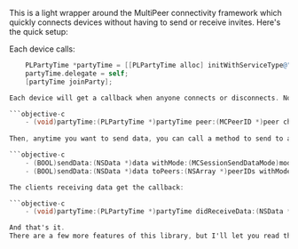 This is a light wrapper around the MultiPeer connectivity framework which quickly connects devices without having to send or receive invites. Here's the quick setup:

Each device calls:

```objective-c 
    PLPartyTime *partyTime = [[PLPartyTime alloc] initWithServiceType@"MyApp"];
    partyTime.delegate = self;
    [partyTime joinParty];

Each device will get a callback when anyone connects or disconnects. Note that any device which joins the party with this service type will automatically join without sending or receiving invitations.

```objective-c
    - (void)partyTime:(PLPartyTime *)partyTime peer:(MCPeerID *)peer changedState:(MCSessionState)state currentPeers:(NSArray *)currentPeers;
 
Then, anytime you want to send data, you can call a method to send to all connected users (peers) or an array of select peers.

```objective-c
    - (BOOL)sendData:(NSData *)data withMode:(MCSessionSendDataMode)mode error:(NSError **)error;
    - (BOOL)sendData:(NSData *)data toPeers:(NSArray *)peerIDs withMode:(MCSessionSendDataMode)mode error:(NSError **)error;

The clients receiving data get the callback:

```objective-c
    - (void)partyTime:(PLPartyTime *)partyTime didReceiveData:(NSData *)data fromPeer:(MCPeerID *)peerID;

And that's it.
There are a few more features of this library, but I'll let you read through the documentation to find those specifically. 